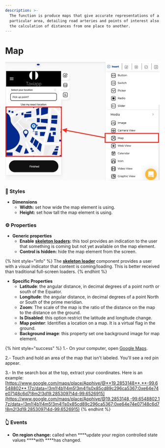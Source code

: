 ```yaml
---
description: >-
  The function is produce maps that give accurate representations of a
  particular area, detailing road arteries and points of interest also allows
  the calculation of distances from one place to another.
---
```


# Map

![](../../../.gitbook/assets/captura-de-pantalla-2020-02-06-a-la-s-14.59.37.png)



### 🎨 Styles 

* **Dimensions**
  * **Width:** set how wide the map element is using.
  * **Height:** set how tall the map element is using.

### ⚙ Properties

* **Generic properties**
  * **Enable** [**skeleton loaders**](../../estilos/skeleton-loader.md)**:** this tool provides an indication to the user that something is coming but not yet available on the map element.
  * **Control is hidden:** hide the map element from the screen.

{% hint style="info" %}
The [**skeleton loader**](../../estilos/skeleton-loader.md) component provides a user with a visual indicator that content is coming/loading. This is better received than traditional full-screen loaders.
{% endhint %}

* **Specific Properties**
  * **Latitude**: the angular distance, in decimal degrees of a point north or south of the Equator.
  * **Longitude**: the angular distance, in decimal degrees of a point North or South of the prime meridian.
  * **Zoom**: The scale of the map is the ratio of the distance on the map to the distance on the ground.
  * **Is Disabled**: this option restrict the latitude and longitude change.
  * **Map pointer**: Identifies a location on a map. It is a virtual flag in the ground.
  * **Background image**: this property set one background image for map element. 

{% hint style="success" %}
1.- On your computer, open [Google Maps](https://www.google.com/maps).

2.- Touch and hold an area of the map that isn't labeled. You'll see a red pin appear. 

3.- In the search box at the top, extract your coordinates. Here is an example: [https://www.google.com/maps/place/Apphive/@**19.2853148**,**-99.6548802**,17z/data=!3m1!4b1!4m5!3m4!1s0x85cd89c296ca5367:0xe64e74e07148c6d7!8m2!3d19.2853097!4d-99.6526915](https://www.google.com/maps/place/Apphive/@19.2853148,-99.6548802,17z/data=!3m1!4b1!4m5!3m4!1s0x85cd89c296ca5367:0xe64e74e07148c6d7!8m2!3d19.2853097!4d-99.6526915)
{% endhint %}

### 👆 Events

* **On region change:** called when ****update your region controlled state values ****with ****has changed.



